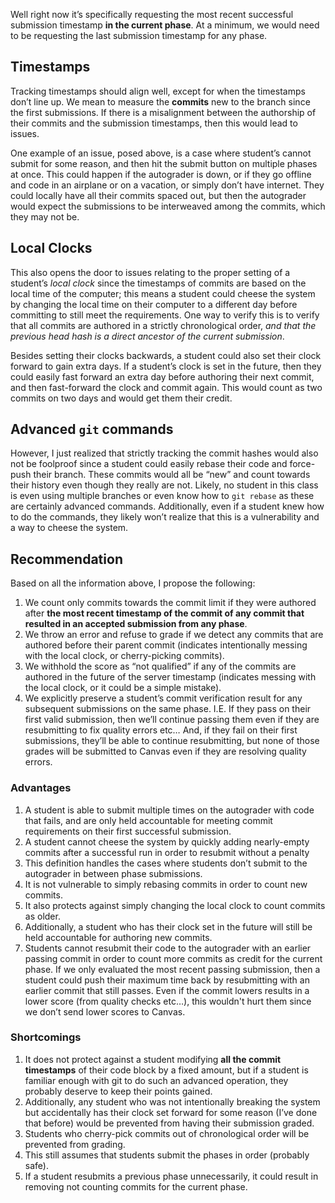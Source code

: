 Well right now it’s specifically requesting the most recent successful submission timestamp **in the current phase**. At a minimum, we would need to be requesting the last submission timestamp for any phase.

## Timestamps
Tracking timestamps should align well, except for when the timestamps don’t line up. We mean to measure the **commits** new to the branch since the first submissions. If there is a misalignment between the authorship of their commits and the submission timestamps, then this would lead to issues.

One example of an issue, posed above, is a case where student’s cannot submit for some reason, and then hit the submit button on multiple phases at once. This could happen if the autograder is down, or if they go offline and code in an airplane or on a vacation, or simply don’t have internet. They could locally have all their commits spaced out, but then the autograder would expect the submissions to be interweaved among the commits, which they may not be.

## Local Clocks
This also opens the door to issues relating to the proper setting of a student’s _local clock_ since the timestamps of commits are based on the local time of the computer; this means a student could cheese the system by changing the local time on their computer to a different day before committing to still meet the requirements. One way to verify this is to verify that all commits are authored in a strictly chronological order, _and that the previous head hash is a direct ancestor of the current submission_.

Besides setting their clocks backwards, a student could also set their clock forward to gain extra days. If a student’s clock is set in the future, then they could easily fast forward an extra day before authoring their next commit, and then fast-forward the clock and commit again. This would count as two commits on two days and would get them their credit.

## Advanced `git` commands
However, I just realized that strictly tracking the commit hashes would also not be foolproof since a student could easily rebase their code and force-push their branch. These commits would all be “new” and count towards their history even though they really are not. Likely, no student in this class is even using multiple branches or even know how to `git rebase` as these are certainly advanced commands. Additionally, even if a student knew how to do the commands, they likely won’t realize that this is a vulnerability and a way to cheese the system.

## Recommendation
Based on all the information above, I propose the following:
1. We count only commits towards the commit limit if they were authored after **the most recent timestamp of the commit of any commit that resulted in an accepted submission from any phase**.
2. We throw an error and refuse to grade if we detect any commits that are authored before their parent commit (indicates intentionally messing with the local clock, or cherry-picking commits).
3. We withhold the score as “not qualified” if any of the commits are authored in the future of the server timestamp (indicates messing with the local clock, or it could be a simple mistake).
4. We explicitly preserve a student’s commit verification result for any subsequent submissions on the same phase. I.E. If they pass on their first valid submission, then we’ll continue passing them even if they are resubmitting to fix quality errors etc… And, if they fail on their first submissions, they’ll be able to continue resubmitting, but none of those grades will be submitted to Canvas even if they are resolving quality errors.

### Advantages
1. A student is able to submit multiple times on the autograder with code that fails, and are only held accountable for meeting commit requirements on their first successful submission.
2. A student cannot cheese the system by quickly adding nearly-empty commits after a successful run in order to resubmit without a penalty
3. This definition handles the cases where students don’t submit to the autograder in between phase submissions.
4. It is not vulnerable to simply rebasing commits in order to count new commits.
5. It also protects against simply changing the local clock to count commits as older.
6. Additionally, a student who has their clock set in the future will still be held accountable for authoring new commits.
7. Students cannot resubmit their code to the autograder with an earlier passing commit in order to count more commits as credit for the current phase. If we only evaluated the most recent passing submission, then a student could push their maximum time back by resubmitting with an earlier commit that still passes. Even if the commit lowers results in a lower score (from quality checks etc…), this wouldn't hurt them since we don’t send lower scores to Canvas.

### Shortcomings
1. It does not protect against a student modifying **all the commit timestamps** of their code block by a fixed amount, but if a student is familiar enough with git to do such an advanced operation, they probably deserve to keep their points gained.
2. Additionally, any student who was not intentionally breaking the system but accidentally has their clock set forward for some reason (I’ve done that before) would be prevented from having their submission graded.
3. Students who cherry-pick commits out of chronological order will be prevented from grading.
4. This still assumes that students submit the phases in order (probably safe).
5. If a student resubmits a previous phase unnecessarily, it could result in removing not counting commits for the current phase.
